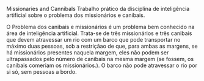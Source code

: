 Missionaries and Cannibals
Trabalho prático da disciplina de inteligência artificial sobre o problema dos missionários e canibais. 



O Problema dos canibais e missionários é um problema bem conhecido na área de inteligência artificial. Trata-se de três missionários e três canibais que devem atravessar um rio com um barco que pode transportar no máximo duas pessoas, sob a restriçãao de que, para ambas as margens, se há missionários presentes naquela margem, eles não podem ser ultrapassados pelo número de canibais na mesma margem (se fossem, os canibais comeriam os missionários.). O barco não pode atravessar o rio por si só, sem pessoas a bordo.
